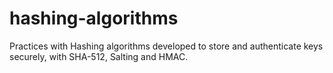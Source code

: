 # hashing-algorithms
Practices with Hashing algorithms developed to store and authenticate keys securely, with SHA-512, Salting and HMAC.
